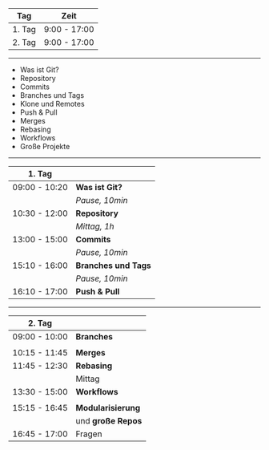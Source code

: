 
|  Tag                 | Zeit           |
|----------------------|----------------|
|  1. Tag              |  9:00 - 17:00  |
|  2. Tag              |  9:00 - 17:00  |


---

* Was ist Git?
* Repository
* Commits
* Branches und Tags
* Klone und Remotes
* Push & Pull
* Merges
* Rebasing
* Workflows
* Große Projekte


---

| 1. Tag               |                          |
|----------------------|--------------------------|
| 09:00 - 10:20        | **Was ist Git?**         |
|                      | *Pause, 10min*           |
| 10:30 - 12:00        | **Repository**           |
|                      | *Mittag, 1h*             |
| 13:00 - 15:00        | **Commits**              |
|                      | *Pause, 10min*           |
| 15:10 - 16:00        | **Branches und Tags**    |
|                      | *Pause, 10min*           |
| 16:10 - 17:00        | **Push & Pull**          |

---

| 2. Tag               |                            |
|----------------------|----------------------------|
| 09:00 - 10:00        | **Branches**               |
|                      |                            |
| 10:15 - 11:45        | **Merges**                 |
| 11:45 - 12:30        | **Rebasing**               |
|                      | Mittag                     |
| 13:30 - 15:00        |  **Workflows**             |
|                      |                            |
| 15:15 - 16:45        | **Modularisierung**        |
|                      | und **große Repos**        |
| 16:45 - 17:00        | Fragen                     |
